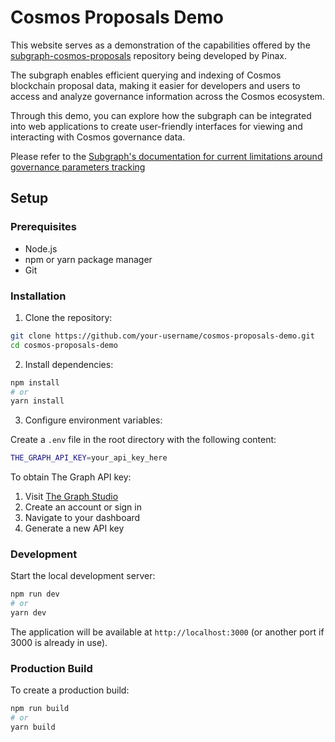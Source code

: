 # Cosmos Proposals Demo

This website serves as a demonstration of the capabilities offered by the [subgraph-cosmos-proposals](https://github.com/pinax-network/subgraph-cosmos-proposals/) repository being developed by Pinax.

The subgraph enables efficient querying and indexing of Cosmos blockchain proposal data, making it easier for developers and users to access and analyze governance information across the Cosmos ecosystem.

Through this demo, you can explore how the subgraph can be integrated into web applications to create user-friendly interfaces for viewing and interacting with Cosmos governance data.

Please refer to the [Subgraph's documentation for current limitations around governance parameters tracking](https://github.com/pinax-network/subgraph-cosmos-proposals/blob/main/doc/limitations.md)

## Setup

### Prerequisites

- Node.js
- npm or yarn package manager
- Git

### Installation

1. Clone the repository:
```bash
git clone https://github.com/your-username/cosmos-proposals-demo.git
cd cosmos-proposals-demo
```

2. Install dependencies:
```bash
npm install
# or
yarn install
```

3. Configure environment variables:

Create a `.env` file in the root directory with the following content:
```bash
THE_GRAPH_API_KEY=your_api_key_here
```

To obtain The Graph API key:
1. Visit [The Graph Studio](https://thegraph.com/studio/)
2. Create an account or sign in
3. Navigate to your dashboard
4. Generate a new API key

### Development

Start the local development server:
```bash
npm run dev
# or
yarn dev
```

The application will be available at `http://localhost:3000` (or another port if 3000 is already in use).

### Production Build

To create a production build:
```bash
npm run build
# or
yarn build
```
